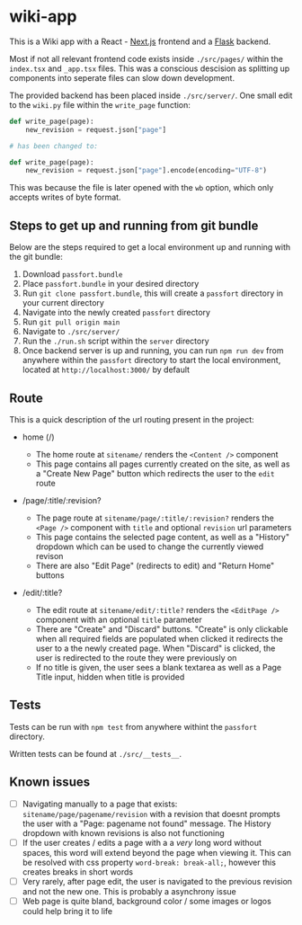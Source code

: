 # wiki-app

This is a Wiki app with a React - [Next.js](https://nextjs.org/) frontend and a [Flask](https://flask.palletsprojects.com/en/2.3.x/) backend.

Most if not all relevant frontend code exists inside `./src/pages/` within the `index.tsx` and `_app.tsx` files.
This was a conscious descision as splitting up components into seperate files can slow down development.

The provided backend has been placed inside `./src/server/`. One small edit to the `wiki.py` file within the `write_page` function:

```python
def write_page(page):
    new_revision = request.json["page"]

# has been changed to:

def write_page(page):
    new_revision = request.json["page"].encode(encoding="UTF-8")
```

This was because the file is later opened with the `wb` option, which only accepts writes of byte format.

## Steps to get up and running from git bundle

Below are the steps required to get a local environment up and running with the git bundle:

1. Download `passfort.bundle`
2. Place `passfort.bundle` in your desired directory
3. Run `git clone passfort.bundle`, this will create a `passfort` directory in your current directory
4. Navigate into the newly created `passfort` directory
5. Run `git pull origin main`
6. Navigate to `./src/server/`
7. Run the `./run.sh` script within the `server` directory
8. Once backend server is up and running, you can run `npm run dev` from anywhere within the `passfort`
   directory to start the local environment, located at `http://localhost:3000/` by default

## Route

This is a quick description of the url routing present in the project:

-   home (/)

    -   The home route at `sitename/` renders the `<Content />` component
    -   This page contains all pages currently created on the site, as well as a
        "Create New Page" button which redirects the user to the `edit` route

-   /page/:title/:revision?

    -   The page route at `sitename/page/:title/:revision?` renders the `<Page />` component with `title` and optional `revision` url parameters
    -   This page contains the selected page content, as well as a "History"
        dropdown which can be used to change the currently viewed revison
    -   There are also "Edit Page" (redirects to edit) and "Return Home" buttons

-   /edit/:title?

    -   The edit route at `sitename/edit/:title?` renders the `<EditPage />` component with an optional `title` parameter
    -   There are "Create" and "Discard" buttons. "Create" is only clickable when all required fields are populated when clicked it redirects
        the user to a the newly created page. When "Discard" is clicked, the user is redirected to the route they were previously on
    -   If no title is given, the user sees a blank textarea as well as a Page Title input, hidden when title is provided

## Tests

Tests can be run with `npm test` from anywhere withint the `passfort` directory.

Written tests can be found at `./src/__tests__`.

## Known issues

-   [ ] Navigating manually to a page that exists: `sitename/page/pagename/revision` with a revision that doesnt prompts the user with a
        "Page: pagename not found" message. The History dropdown with known revisions is also not functioning
-   [ ] If the user creates / edits a page with a a _very_ long word without spaces, this word will extend beyond the page when viewing it.
        This can be resolved with css property `word-break: break-all;`, however this creates breaks in short words
-   [ ] Very rarely, after page edit, the user is navigated to the previous revision and not the new one. This is probably a asynchrony issue
-   [ ] Web page is quite bland, background color / some images or logos could help bring it to life
